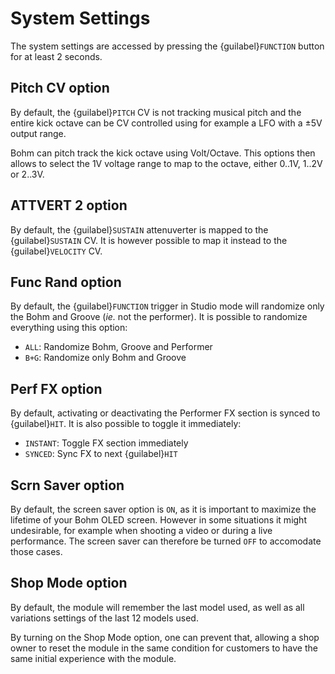 # System Settings

The system settings are accessed by pressing the {guilabel}`FUNCTION` button
for at least 2 seconds.

## Pitch CV option

By default, the {guilabel}`PITCH` CV is not tracking musical pitch and the entire kick octave
can be CV controlled using for example a LFO with a ±5V output range.

Bohm can pitch track the kick octave using Volt/Octave. This options then allows
to select the 1V voltage range to map to the octave, either 0..1V, 1..2V or 2..3V.


## ATTVERT 2 option

By default, the {guilabel}`SUSTAIN` attenuverter is mapped to the {guilabel}`SUSTAIN` CV.
It is however possible to map it instead to the {guilabel}`VELOCITY` CV.


## Func Rand option

By default, the {guilabel}`FUNCTION` trigger in Studio mode will randomize only
the Bohm and Groove (_ie._ not the performer). It is possible to randomize
everything using this option:

- `ALL`: Randomize Bohm, Groove and Performer
- `B+G`: Randomize only Bohm and Groove


## Perf FX option

By default, activating or deactivating the Performer FX section is synced to
{guilabel}`HIT`. It is also possible to toggle it immediately:

- `INSTANT`: Toggle FX section immediately
- `SYNCED`: Sync FX to next {guilabel}`HIT`


## Scrn Saver option

By default, the screen saver option is `ON`, as it is important to maximize the
lifetime of your Bohm OLED screen. However in some situations it might
undesirable, for example when shooting a video or during a live
performance.
The screen saver can therefore be turned `OFF` to accomodate those cases.


## Shop Mode option

By default, the module will remember the last model used, as well as all variations
settings of the last 12 models used.

By turning on the Shop Mode option, one can prevent that, allowing a shop owner
to reset the module in the same condition for customers to have the same
initial experience with the module. 
